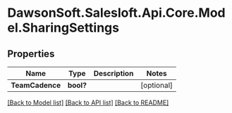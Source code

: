 # DawsonSoft.Salesloft.Api.Core.Model.SharingSettings

## Properties

Name | Type | Description | Notes
------------ | ------------- | ------------- | -------------
**TeamCadence** | **bool?** |  | [optional] 

[[Back to Model list]](../README.md#documentation-for-models) [[Back to API list]](../README.md#documentation-for-api-endpoints) [[Back to README]](../README.md)

